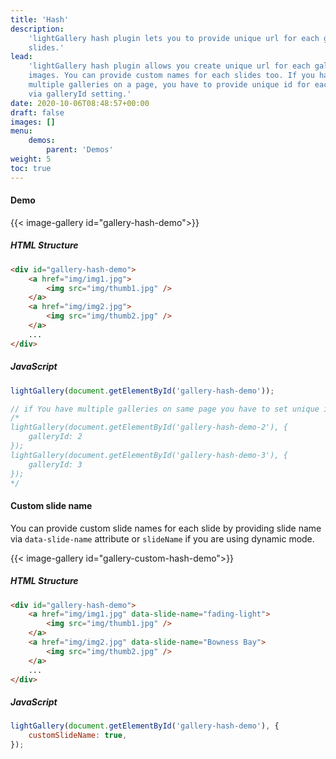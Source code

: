 ```yaml
---
title: 'Hash'
description:
    'lightGallery hash plugin lets you to provide unique url for each gallery
    slides.'
lead:
    'lightGallery hash plugin allows you create unique url for each gallery
    images. You can provide custom names for each slides too. If you have
    multiple galleries on a page, you have to provide unique id for each gallery
    via galleryId setting.'
date: 2020-10-06T08:48:57+00:00
draft: false
images: []
menu:
    demos:
        parent: 'Demos'
weight: 5
toc: true
---
```


#### Demo

{{< image-gallery id="gallery-hash-demo">}}

##### HTML Structure

```html
<div id="gallery-hash-demo">
    <a href="img/img1.jpg">
        <img src="img/thumb1.jpg" />
    </a>
    <a href="img/img2.jpg">
        <img src="img/thumb2.jpg" />
    </a>
    ...
</div>
```

##### JavaScript

```js
lightGallery(document.getElementById('gallery-hash-demo'));

// if You have multiple galleries on same page you have to set unique id for each gallery.
/* 
lightGallery(document.getElementById('gallery-hash-demo-2'), {
    galleryId: 2
});
lightGallery(document.getElementById('gallery-hash-demo-3'), {
    galleryId: 3
});
*/
```

#### Custom slide name

You can provide custom slide names for each slide by providing slide name via
`data-slide-name` attribute or `slideName` if you are using dynamic mode.

{{< image-gallery id="gallery-custom-hash-demo">}}

##### HTML Structure

```html
<div id="gallery-hash-demo">
    <a href="img/img1.jpg" data-slide-name="fading-light">
        <img src="img/thumb1.jpg" />
    </a>
    <a href="img/img2.jpg" data-slide-name="Bowness Bay">
        <img src="img/thumb2.jpg" />
    </a>
    ...
</div>
```

##### JavaScript

```js
lightGallery(document.getElementById('gallery-hash-demo'), {
    customSlideName: true,
});
```
